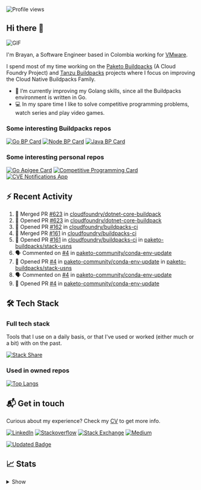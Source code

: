 ![Profile views](https://gpvc.arturio.dev/brayanhenao)

## Hi there 👋

<img alt="GIF" src="https://i.pinimg.com/originals/e4/26/70/e426702edf874b181aced1e2fa5c6cde.gif" />  


I'm Brayan, a Software Engineer based in Colombia working for [VMware](https://www.vmware.com/).

I spend most of my time working on the [Paketo Buildpacks](https://paketo.io/) (A Cloud Foundry Project)
and [Tanzu Buildpacks](https://tanzu.vmware.com/components/buildpacks) projects where I focus on improving the Cloud
Native Buildpacks Family.

- 🌱 I’m currently improving my Golang skills, since all the Buildpacks environment is written in Go.
- 💻 In my spare time I like to solve competitive programming problems, watch series and play video games.

### Some interesting Buildpacks repos

[![Go BP Card](https://github-readme-stats.vercel.app/api/pin/?username=paketo-buildpacks&repo=go&show_owner=true)](https://github.com/paketo-buildpacks/go)
[![Node BP Card](https://github-readme-stats.vercel.app/api/pin/?username=paketo-buildpacks&repo=nodejs&show_owner=true)](https://github.com/paketo-buildpacks/nodejs)
[![Java BP Card](https://github-readme-stats.vercel.app/api/pin/?username=paketo-buildpacks&repo=java&show_owner=true)](https://github.com/paketo-buildpacks/java)

### Some interesting personal repos

[![Go Apigee Card](https://github-readme-stats.vercel.app/api/pin/?username=brayanhenao&repo=go-apigee-edge)](https://github.com/brayanhenao/go-apigee-edge)
[![Competitive Programming Card](https://github-readme-stats.vercel.app/api/pin/?username=brayanhenao&repo=competitive-programming)](https://github.com/brayanhenao/competitive-programming)
[![CVE Notifications App](https://github-readme-stats.vercel.app/api/pin/?username=brayanhenao&repo=cve-notifications-app)](https://github.com/brayanhenao/cve-notifications-app)

## ⚡️ Recent Activity

<!--START_SECTION:activity-->

1. 🎉 Merged PR [#623](https://github.com/cloudfoundry/dotnet-core-buildpack/pull/623) in [cloudfoundry/dotnet-core-buildpack](https://github.com/cloudfoundry/dotnet-core-buildpack)
2. 💪 Opened PR [#623](https://github.com/cloudfoundry/dotnet-core-buildpack/pull/623) in [cloudfoundry/dotnet-core-buildpack](https://github.com/cloudfoundry/dotnet-core-buildpack)
3. 💪 Opened PR [#162](https://github.com/cloudfoundry/buildpacks-ci/pull/162) in [cloudfoundry/buildpacks-ci](https://github.com/cloudfoundry/buildpacks-ci)
4. 🎉 Merged PR [#161](https://github.com/cloudfoundry/buildpacks-ci/pull/161) in [cloudfoundry/buildpacks-ci](https://github.com/cloudfoundry/buildpacks-ci)
5. 💪 Opened PR [#161](https://github.com/cloudfoundry/buildpacks-ci/pull/161) in [cloudfoundry/buildpacks-ci](https://github.com/cloudfoundry/buildpacks-ci)
   in [paketo-buildpacks/stack-usns](https://github.com/paketo-buildpacks/stack-usns)
4. 🗣 Commented on [#4](https://github.com/paketo-community/conda-env-update/issues/4)
   in [paketo-community/conda-env-update](https://github.com/paketo-community/conda-env-update)
5. 💪 Opened PR [#4](https://github.com/paketo-community/conda-env-update/pull/4)
   in [paketo-community/conda-env-update](https://github.com/paketo-community/conda-env-update)
   in [paketo-buildpacks/stack-usns](https://github.com/paketo-buildpacks/stack-usns)
4. 🗣 Commented on [#4](https://github.com/paketo-community/conda-env-update/issues/4)
   in [paketo-community/conda-env-update](https://github.com/paketo-community/conda-env-update)
5. 💪 Opened PR [#4](https://github.com/paketo-community/conda-env-update/pull/4)
   in [paketo-community/conda-env-update](https://github.com/paketo-community/conda-env-update)

<!--END_SECTION:activity-->

## 🛠 Tech Stack

### Full tech stack

Tools that I use on a daily basis, or that I've used or worked (either much or a bit) with on the past.

[![Stack Share](https://img.shields.io/badge/Stack%20Share-0690FA.svg?&style=for-the-badge&logo=stackshare&logoColor=white)](https://stackshare.io/bhenao6/mystack)

### Used in owned repos

[![Top Langs](https://github-readme-stats.vercel.app/api/top-langs/?username=brayanhenao&layout=compact&langs_count=10)](https://github.com/anuraghazra/github-readme-stats)

## 📬 Get in touch

Curious about my experience? Check my [CV](resources/Brayan%20Henao%20CV.pdf) to get more info.

[![LinkedIn](https://img.shields.io/badge/linkedin-%230077B5.svg?&style=for-the-badge&logo=linkedin&logoColor=white)](https://www.linkedin.com/in/bhenao6/)
[![Stackoverflow](https://img.shields.io/badge/-F58025.svg?&style=for-the-badge&logo=stackoverflow&logoColor=white)](https://stackoverflow.com/users/5371842/brayan-henao)
[![Stack Exchange](https://img.shields.io/badge/-1E5397.svg?&style=for-the-badge&logo=stackexchange)](https://stackexchange.com/users/7008058/brayan-henao)
[![Medium](https://img.shields.io/badge/medium-%2312100E.svg?&style=for-the-badge&logo=medium&logoColor=white)](https://medium.com/@bhenao6)

[![Updated Badge](https://badges.pufler.dev/updated/brayanhenao/brayanhenao)](https://badges.pufler.dev)

## 📈 Stats

<details>
  <summary>Show</summary>

[![Brayan's github stats](https://github-readme-stats.vercel.app/api?username=brayanhenao&count_private=true&show_icons=true&theme=vue-dark)](https://github.com/anuraghazra/github-readme-stats)

<!--START_SECTION:waka-->
![Code Time](http://img.shields.io/badge/Code%20Time-269%20hrs%2035%20mins-blue)

![Lines of code](https://img.shields.io/badge/From%20Hello%20World%20I%27ve%20Written-297%20Thousand%20lines%20of%20code-blue)

**🐱 My GitHub Data** 

> 🏆 816 Contributions in the Year 2022
 > 
> 📦 135.2 kB Used in GitHub's Storage 
 > 
> 💼 Opted to Hire
 > 
> 📜 60 Public Repositories 
 > 
> 🔑 19 Private Repositories  
 > 
**I'm an Early 🐤** 

```text
🌞 Morning    149 commits    █████░░░░░░░░░░░░░░░░░░░░   21.72% 
🌆 Daytime    383 commits    ██████████████░░░░░░░░░░░   55.83% 
🌃 Evening    145 commits    █████░░░░░░░░░░░░░░░░░░░░   21.14% 
🌙 Night      9 commits      ░░░░░░░░░░░░░░░░░░░░░░░░░   1.31%

```
📅 **I'm Most Productive on Tuesday** 

```text
Monday       98 commits     ███░░░░░░░░░░░░░░░░░░░░░░   14.29% 
Tuesday      162 commits    ██████░░░░░░░░░░░░░░░░░░░   23.62% 
Wednesday    138 commits    █████░░░░░░░░░░░░░░░░░░░░   20.12% 
Thursday     135 commits    █████░░░░░░░░░░░░░░░░░░░░   19.68% 
Friday       116 commits    ████░░░░░░░░░░░░░░░░░░░░░   16.91% 
Saturday     22 commits     ░░░░░░░░░░░░░░░░░░░░░░░░░   3.21% 
Sunday       15 commits     ░░░░░░░░░░░░░░░░░░░░░░░░░   2.19%

```


📊 **This Week I Spent My Time On** 

```text
⌚︎ Time Zone: America/Bogota

💬 Programming Languages: 
sh                       11 hrs 26 mins      █████████████████████████   100.0%

🔥 Editors: 
Zsh                      11 hrs 26 mins      █████████████████████████   100.0%

💻 Operating System: 
Mac                      11 hrs 26 mins      █████████████████████████   100.0%

```

**I Mostly Code in Java** 

```text
Java                     14 repos            ███████░░░░░░░░░░░░░░░░░░   28.57% 
Go                       11 repos            █████░░░░░░░░░░░░░░░░░░░░   22.45% 
JavaScript               7 repos             ███░░░░░░░░░░░░░░░░░░░░░░   14.29% 
TypeScript               5 repos             ██░░░░░░░░░░░░░░░░░░░░░░░   10.2% 
Shell                    4 repos             ██░░░░░░░░░░░░░░░░░░░░░░░   8.16%

```



 Last Updated on 29/07/2022 03:21:43 UTC
<!--END_SECTION:waka-->
</details>
